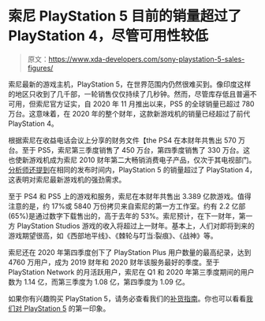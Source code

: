 # 索尼 PlayStation 5 目前的销量超过了 PlayStation 4，尽管可用性较低

> 原文：<https://www.xda-developers.com/sony-playstation-5-sales-figures/>

索尼最新的游戏主机，PlayStation 5，在世界范围内仍然很难买到。像印度这样的地区只收到了几千部，一轮销售仅仅持续了几秒钟。然而，尽管库存低且普遍不可用，但索尼官方证实，自 2020 年 11 月推出以来，PS5 的全球销量已超过 780 万台。这意味着，在 2020 年的整个财年，这款新游戏机的销量已经超过了前代 PlayStation 4。

根据索尼在收益电话会议上分享的财务文件【the PS4 在本财年共售出 570 万台。至于 PS5，索尼第三季度销售了 450 万台，第四季度销售了 330 万台。这也使新游戏机成为索尼 2010 财年第二大畅销消费电子产品，仅次于其电视部门。[分析师还提到](https://twitter.com/ZhugeEX/status/1387286866848792579)在相同的发布时间内，PlayStation 5 的销量超过了 PlayStation 4，这表明对索尼最新游戏机的强劲需求。

至于 PS4 和 PS5 上的游戏和服务，索尼在本财年共售出 3.389 亿款游戏。值得注意的是，约 17%或 5840 万份拷贝来自索尼的第一方工作室。约有 2.2 亿部(65%)是通过数字下载售出的，高于去年的 53%。索尼预计，在下一财年，第一方 PlayStation Studios 游戏的收入将超过上一财年。基本上，人们对即将到来的游戏期望很高，如《西部地平线》、《棘轮与叮当:裂痕》、《战神》等。

索尼还在 2020 年第四季度创下了 PlayStation Plus 用户数量的最高纪录，达到 4760 万用户，成为 2019 财年和 2020 财年该服务最好的季度。至于 PlayStation Network 的月活跃用户，索尼在 Q1 和 2020 年第三季度期间的用户数为 1.14 亿，而第三季度为 1.08 亿，第四季度为 1.09 亿。

如果你有兴趣购买 PlayStation 5，请务必查看我们的[补货指南](https://www.xda-developers.com/playstation-5-restocks/)。你也可以看看[我们对 PlayStation 5](https://www.xda-developers.com/sony-playstation-5-first-impressions/) 的第一印象。